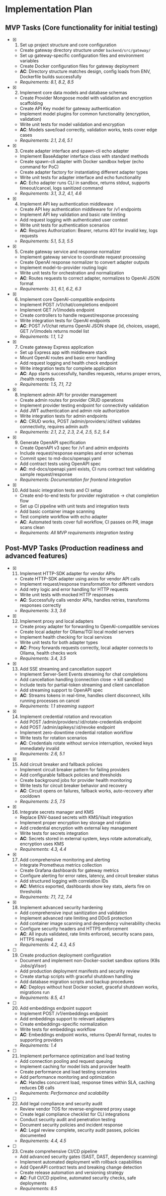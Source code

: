 # Implementation Plan

## MVP Tasks (Core functionality for initial testing)

- [x] 1. Set up project structure and core configuration
  - Create gateway directory structure under `backend/src/gateway/`
  - Set up gateway-specific configuration files and environment variables
  - Create Docker configuration files for gateway deployment
  - **AC**: Directory structure matches design, config loads from ENV, Dockerfile builds successfully
  - _Requirements: 8.1, 8.2, 8.5_

- [x] 2. Implement core data models and database schemas
  - Create Provider Mongoose model with validation and encryption scaffolding
  - Create API Key model for gateway authentication
  - Implement model plugins for common functionality (encryption, validation)
  - Write unit tests for model validation and encryption
  - **AC**: Models save/load correctly, validation works, tests cover edge cases
  - _Requirements: 2.1, 2.6, 5.1_

- [x] 3. Create adapter interface and spawn-cli echo adapter
  - Implement BaseAdapter interface class with standard methods
  - Create spawn-cli adapter with Docker sandbox helper (echo command for PoC)
  - Create adapter factory for instantiating different adapter types
  - Write unit tests for adapter interface and echo functionality
  - **AC**: Echo adapter runs CLI in sandbox, returns stdout, supports timeout/cancel, logs sanitized command
  - _Requirements: 3.1, 3.2, 4.1, 4.6_

- [x] 4. Implement API key authentication middleware
  - Create API key authentication middleware for /v1 endpoints
  - Implement API key validation and basic rate limiting
  - Add request logging with authenticated user context
  - Write unit tests for authentication scenarios
  - **AC**: Requires Authorization: Bearer, returns 401 for invalid key, logs requests
  - _Requirements: 5.1, 5.3, 5.5_

- [x] 5. Create gateway service and response normalizer
  - Implement gateway service to coordinate request processing
  - Create OpenAI response normalizer to convert adapter outputs
  - Implement model-to-provider routing logic
  - Write unit tests for orchestration and normalization
  - **AC**: Routes requests to correct adapter, normalizes to OpenAI JSON format
  - _Requirements: 3.1, 6.1, 6.2, 6.3_

- [x] 6. Implement core OpenAI-compatible endpoints
  - Implement POST /v1/chat/completions endpoint
  - Implement GET /v1/models endpoint
  - Create controllers to handle request/response processing
  - Write integration tests for OpenAI endpoints
  - **AC**: POST /v1/chat returns OpenAI JSON shape (id, choices, usage), GET /v1/models returns model list
  - _Requirements: 1.1, 1.2_

- [x] 7. Create gateway Express application
  - Set up Express app with middleware stack
  - Mount OpenAI routes and basic error handling
  - Add request logging and health check endpoint
  - Write integration tests for complete application
  - **AC**: App starts successfully, handles requests, returns proper errors, /health responds
  - _Requirements: 1.5, 7.1, 7.2_

- [x] 8. Implement admin API for provider management
  - Create admin routes for provider CRUD operations
  - Implement provider testing endpoint for connectivity validation
  - Add JWT authentication and admin role authorization
  - Write integration tests for admin endpoints
  - **AC**: CRUD works, POST /admin/providers/:id/test validates connectivity, requires admin auth
  - _Requirements: 2.1, 2.2, 2.3, 2.4, 2.5, 5.2, 5.4_

- [x] 9. Generate OpenAPI specification
  - Create OpenAPI v3 spec for /v1 and admin endpoints
  - Include request/response examples and error schemas
  - Commit spec to md-docs/openapi.yaml
  - Add contract tests using OpenAPI spec
  - **AC**: md-docs/openapi.yaml exists, CI runs contract test validating sample request/response
  - _Requirements: Documentation for frontend integration_

- [x] 10. Add basic integration tests and CI setup
  - Create end-to-end tests for provider registration → chat completion flow
  - Set up CI pipeline with unit tests and integration tests
  - Add basic container image scanning
  - Test complete workflow with echo adapter
  - **AC**: Automated tests cover full workflow, CI passes on PR, image scans clean
  - _Requirements: All MVP requirements integration testing_

## Post-MVP Tasks (Production readiness and advanced features)

- [x] 11. Implement HTTP-SDK adapter for vendor APIs
  - Create HTTP-SDK adapter using axios for vendor API calls
  - Implement request/response transformation for different vendors
  - Add retry logic and error handling for HTTP requests
  - Write unit tests with mocked HTTP responses
  - **AC**: Successfully calls vendor APIs, handles retries, transforms responses correctly
  - _Requirements: 3.3, 3.6_

- [x] 12. Implement proxy and local adapters
  - Create proxy adapter for forwarding to OpenAI-compatible services
  - Create local adapter for Ollama/TGI local model servers
  - Implement health checking for local services
  - Write unit tests for both adapter types
  - **AC**: Proxy forwards requests correctly, local adapter connects to Ollama, health checks work
  - _Requirements: 3.4, 3.5_

- [x] 13. Add SSE streaming and cancellation support
  - Implement Server-Sent Events streaming for chat completions
  - Add cancellation handling (connection close → kill sandbox)
  - Include tests for partial-token streaming and client cancellation
  - Add streaming support to OpenAPI spec
  - **AC**: Streams tokens in real-time, handles client disconnect, kills running processes on cancel
  - _Requirements: 1.1 streaming support_

- [x] 14. Implement credential rotation and revocation
  - Add POST /admin/providers/:id/rotate-credentials endpoint
  - Add POST /admin/apikeys/:id/revoke endpoint
  - Implement zero-downtime credential rotation workflow
  - Write tests for rotation scenarios
  - **AC**: Credentials rotate without service interruption, revoked keys immediately invalid
  - _Requirements: 2.6, 5.1_

- [x] 15. Add circuit breaker and fallback policies
  - Implement circuit breaker pattern for failing providers
  - Add configurable fallback policies and thresholds
  - Create background jobs for provider health monitoring
  - Write tests for circuit breaker behavior and recovery
  - **AC**: Circuit opens on failures, fallback works, auto-recovery after cooldown
  - _Requirements: 2.5, 7.5_

- [x] 16. Integrate secrets manager and KMS
  - Replace ENV-based secrets with KMS/Vault integration
  - Implement proper encryption key storage and rotation
  - Add credential encryption with external key management
  - Write tests for secrets integration
  - **AC**: Secrets stored in external system, keys rotate automatically, encryption uses KMS
  - _Requirements: 4.3, 4.4_

- [x] 17. Add comprehensive monitoring and alerting
  - Integrate Prometheus metrics collection
  - Create Grafana dashboards for gateway metrics
  - Configure alerting for error rates, latency, and circuit breaker status
  - Add structured logging with correlation IDs
  - **AC**: Metrics exported, dashboards show key stats, alerts fire on thresholds
  - _Requirements: 7.1, 7.2, 7.4_

- [x] 18. Implement advanced security hardening
  - Add comprehensive input sanitization and validation
  - Implement advanced rate limiting and DDoS protection
  - Add container image scanning and dependency vulnerability checks
  - Configure security headers and HTTPS enforcement
  - **AC**: All inputs validated, rate limits enforced, security scans pass, HTTPS required
  - _Requirements: 4.2, 4.3, 4.5_

- [ ] 19. Create production deployment configuration
  - Document and implement non-Docker-socket sandbox options (K8s Jobs/gVisor)
  - Add production deployment manifests and security review
  - Create startup scripts with graceful shutdown handling
  - Add database migration scripts and backup procedures
  - **AC**: Deploys without host Docker socket, graceful shutdown works, migrations run
  - _Requirements: 8.5, 4.1_

- [ ] 20. Add embeddings endpoint support
  - Implement POST /v1/embeddings endpoint
  - Add embeddings support to relevant adapters
  - Create embeddings-specific normalization
  - Write tests for embeddings workflow
  - **AC**: Embeddings endpoint works, returns OpenAI format, routes to supporting providers
  - _Requirements: 1.4_

- [ ] 21. Implement performance optimization and load testing
  - Add connection pooling and request queuing
  - Implement caching for model lists and provider health
  - Create performance and load testing scenarios
  - Add performance monitoring and optimization
  - **AC**: Handles concurrent load, response times within SLA, caching reduces DB calls
  - _Requirements: Performance and scalability_

- [ ] 22. Add legal compliance and security audit
  - Review vendor TOS for reverse-engineered proxy usage
  - Create legal compliance checklist for CLI integrations
  - Conduct security audit and penetration testing
  - Document security policies and incident response
  - **AC**: Legal review complete, security audit passes, policies documented
  - _Requirements: 4.4, 4.5_

- [ ] 23. Create comprehensive CI/CD pipeline
  - Add advanced security gates (SAST, DAST, dependency scanning)
  - Implement automated deployment with rollback capabilities
  - Add OpenAPI contract tests and breaking change detection
  - Create release automation and versioning strategy
  - **AC**: Full CI/CD pipeline, automated security checks, safe deployments
  - _Requirements: 8.5_